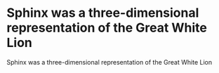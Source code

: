 # Sphinx was a three-dimensional representation of the Great White Lion

Sphinx was a three-dimensional representation of the Great White Lion